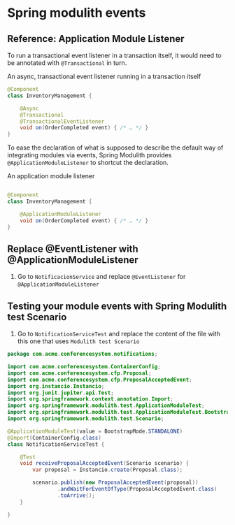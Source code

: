 # Spring modulith events

## Reference: Application Module Listener

To run a transactional event listener in a transaction itself, it would need to
be annotated with `@Transactional` in turn.

An async, transactional event listener running in a transaction itself

```java
@Component
class InventoryManagement {

    @Async
    @Transactional
    @TransactionalEventListener
    void on(OrderCompleted event) { /* … */ }
}
```

To ease the declaration of what is supposed to describe the default way of
integrating modules via events, Spring Modulith provides
`@ApplicationModuleListener` to shortcut the declaration.

An application module listener

```java

@Component
class InventoryManagement {

    @ApplicationModuleListener
    void on(OrderCompleted event) { /* … */ }
}
```

## Replace @EventListener with @ApplicationModuleListener

1. Go to `NotificacionService` and replace `@EventListener` for
   `@ApplicationModuleListener`

## Testing your module events with Spring Modulith test Scenario

1. Go to `NotificationServiceTest` and replace the content of the file with
   this one that uses `Modulith test Scenario`

```java
package com.acme.conferencesystem.notifications;

import com.acme.conferencesystem.ContainerConfig;
import com.acme.conferencesystem.cfp.Proposal;
import com.acme.conferencesystem.cfp.ProposalAcceptedEvent;
import org.instancio.Instancio;
import org.junit.jupiter.api.Test;
import org.springframework.context.annotation.Import;
import org.springframework.modulith.test.ApplicationModuleTest;
import org.springframework.modulith.test.ApplicationModuleTest.BootstrapMode;
import org.springframework.modulith.test.Scenario;

@ApplicationModuleTest(value = BootstrapMode.STANDALONE)
@Import(ContainerConfig.class)
class NotificationServiceTest {

    @Test
    void receiveProposalAcceptedEvent(Scenario scenario) {
        var proposal = Instancio.create(Proposal.class);

        scenario.publish(new ProposalAcceptedEvent(proposal))
                .andWaitForEventOfType(ProposalAcceptedEvent.class)
                .toArrive();
    }

}

```

